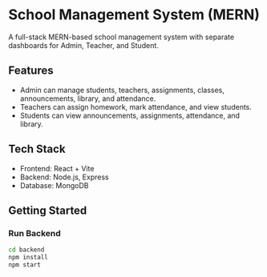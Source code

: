 # School Management System (MERN)

A full-stack MERN-based school management system with separate dashboards for Admin, Teacher, and Student.

## Features
- Admin can manage students, teachers, assignments, classes, announcements, library, and attendance.
- Teachers can assign homework, mark attendance, and view students.
- Students can view announcements, assignments, attendance, and library.

## Tech Stack
- Frontend: React + Vite
- Backend: Node.js, Express
- Database: MongoDB

## Getting Started

### Run Backend
```bash
cd backend
npm install
npm start
